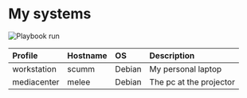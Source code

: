 # My systems

![Playbook run](https://github.com/carlotm/dotfiles/actions/workflows/workstation.yml/badge.svg?branch=debian)

| Profile | Hostname | OS | Description
| :--- | :--- | :--- | :---
| workstation | scumm | Debian | My personal laptop
| mediacenter | melee | Debian | The pc at the projector
